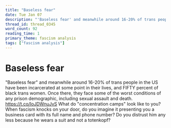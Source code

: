 ```yaml
---
title: "Baseless fear"
date: Tue Jan 07
description: "'Baseless fear' and meanwhile around 16-20% of trans people in the US have been incarcerated at some point in their lives, and FIFTY percent of black trans..."
thread_id: thread_0345
word_count: 92
reading_time: 1
primary_theme: fascism analysis
tags: ["fascism analysis"]
---
```


# Baseless fear

"Baseless fear" and meanwhile around 16-20% of trans people in the US have been incarcerated at some point in their lives, and FIFTY percent of black trans women. Once there, they face some of the worst conditions of any prison demographic, including sexual assault and death. https://t.co/IoJDWnuJvS What do "concentration camps" look like to you? When fascism knocks on your door, do you imagine it presenting you a business card with its full name and phone number? Do you distrust him any less because he wears a suit and not a totenkopf?